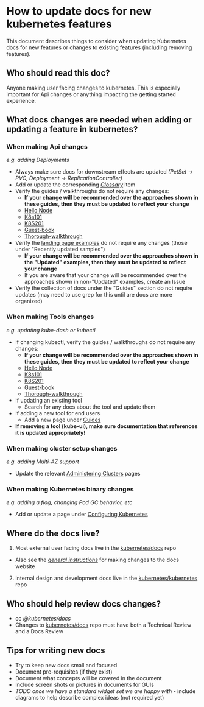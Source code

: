 # How to update docs for new kubernetes features

This document describes things to consider when updating Kubernetes docs for new features or changes to existing features (including removing features).

## Who should read this doc?
Anyone making user facing changes to kubernetes.  This is especially important for Api changes or anything impacting the getting started experience.

## What docs changes are needed when adding or updating a feature in kubernetes?

### When making Api changes
*e.g. adding Deployments*
* Always make sure docs for downstream effects are updated *(PetSet -> PVC, Deployment -> ReplicationController)*
* Add or update the corresponding *[Glossary](http://kubernetes.io/docs/reference/)* item
* Verify the guides / walkthroughs do not require any changes:
  * **If your change will be recommended over the approaches shown in these guides, then they must be updated to reflect your change**
  * [Hello Node](http://kubernetes.io/docs/hellonode/)
  * [K8s101](http://kubernetes.io/docs/user-guide/walkthrough/)
  * [K8S201](http://kubernetes.io/docs/user-guide/walkthrough/k8s201/)
  * [Guest-book](https://github.com/kubernetes/kubernetes/tree/release-1.2/examples/guestbook/)
  * [Thorough-walkthrough](http://kubernetes.io/docs/user-guide/)
* Verify the [landing page examples](http://kubernetes.io/docs/samples/) do not require any changes (those under "Recently updated samples")
  * **If your change will be recommended over the approaches shown in the "Updated" examples, then they must be updated to reflect your change**
  * If you are aware that your change will be recommended over the approaches shown in non-"Updated" examples, create an Issue
* Verify the collection of docs under the "Guides" section do not require updates (may need to use grep for this until are docs are more organized)

### When making Tools changes
*e.g. updating kube-dash or kubectl*
* If changing kubectl, verify the guides / walkthroughs do not require any changes:
  * **If your change will be recommended over the approaches shown in these guides, then they must be updated to reflect your change**
  * [Hello Node](http://kubernetes.io/docs/hellonode/)
  * [K8s101](http://kubernetes.io/docs/user-guide/walkthrough/)
  * [K8S201](http://kubernetes.io/docs/user-guide/walkthrough/k8s201/)
  * [Guest-book](https://github.com/kubernetes/kubernetes/tree/release-1.2/examples/guestbook/)
  * [Thorough-walkthrough](http://kubernetes.io/docs/user-guide/)
* If updating an existing tool
  * Search for any docs about the tool and update them
* If adding a new tool for end users
  * Add a new page under [Guides](http://kubernetes.io/docs/)
* **If removing a tool (kube-ui), make sure documentation that references it is updated appropriately!**

### When making cluster setup changes
*e.g. adding Multi-AZ support*
* Update the relevant [Administering Clusters](http://kubernetes.io/docs/) pages

### When making Kubernetes binary changes
*e.g. adding a flag, changing Pod GC behavior, etc*
* Add or update a page under [Configuring Kubernetes](http://kubernetes.io/docs/)

## Where do the docs live?
1. Most external user facing docs live in the [kubernetes/docs](https://github.com/kubernetes/kubernetes.github.io) repo
  * Also see the *[general instructions](http://kubernetes.io/editdocs/)* for making changes to the docs website
2. Internal design and development docs live in the [kubernetes/kubernetes](https://github.com/kubernetes/kubernetes) repo

## Who should help review docs changes?
* cc *@kubernetes/docs*
* Changes to [kubernetes/docs](https://github.com/kubernetes/kubernetes.github.io) repo must have both a Technical Review and a Docs Review

## Tips for writing new docs
* Try to keep new docs small and focused
* Document pre-requisites (if they exist)
* Document what concepts will be covered in the document
* Include screen shots or pictures in documents for GUIs
* *TODO once we have a standard widget set we are happy with* - include diagrams to help describe complex ideas (not required yet)
